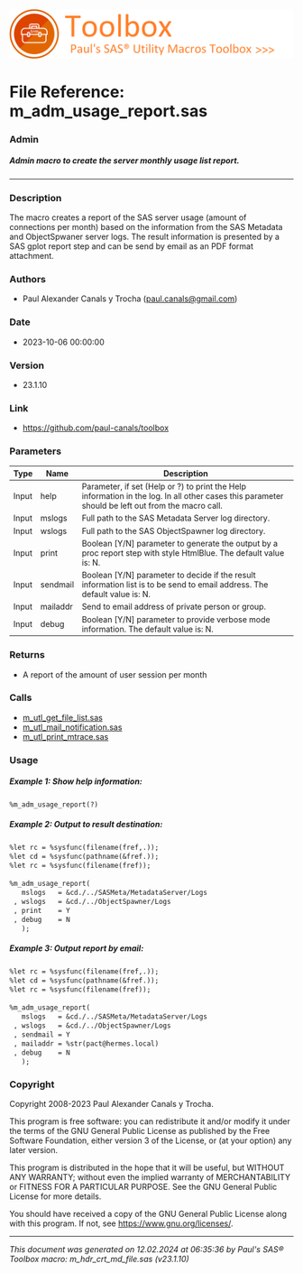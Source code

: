 ![../../misc/images/doc_banner.png](../../misc/images/doc_banner.png)
# 
# File Reference: m_adm_usage_report.sas

### Admin

##### Admin macro to create the server monthly usage list report.

***

### Description
The macro creates a report of the SAS server usage (amount of connections per month) based on the information from the SAS Metadata and ObjectSpwaner server logs. The result information is presented by a SAS gplot report step and can be send by email as an PDF format attachment.

### Authors
* Paul Alexander Canals y Trocha (paul.canals@gmail.com)

### Date
* 2023-10-06 00:00:00

### Version
* 23.1.10

### Link
* https://github.com/paul-canals/toolbox

### Parameters
| Type | Name | Description |
| ---- | ---- | ----------- |
| Input | help | Parameter, if set (Help or ?) to print the Help information in the log. In all other cases this parameter should be left out from the macro call. |
| Input | mslogs | Full path to the SAS Metadata Server log directory. |
| Input | wslogs | Full path to the SAS ObjectSpawner log directory. |
| Input | print | Boolean [Y/N] parameter to generate the output by a proc report step with style HtmlBlue. The default value is: N. |
| Input | sendmail | Boolean [Y/N] parameter to decide if the result information list is to be send to email address. The default value is: N. |
| Input | mailaddr | Send to email address of private person or group. |
| Input | debug | Boolean [Y/N] parameter to provide verbose mode information. The default value is: N. |

### Returns
* A report of the amount of user session per month

### Calls
* [m_utl_get_file_list.sas](m_utl_get_file_list.md)
* [m_utl_mail_notification.sas](m_utl_mail_notification.md)
* [m_utl_print_mtrace.sas](m_utl_print_mtrace.md)

### Usage

##### Example 1: Show help information:
```sas
%m_adm_usage_report(?)
```

##### Example 2: Output to result destination:
```sas
%let rc = %sysfunc(filename(fref,.));
%let cd = %sysfunc(pathname(&fref.));
%let rc = %sysfunc(filename(fref));

%m_adm_usage_report(
   mslogs   = &cd./../SASMeta/MetadataServer/Logs
 , wslogs   = &cd./../ObjectSpawner/Logs
 , print    = Y
 , debug    = N
   );

```

##### Example 3: Output report by email:
```sas
%let rc = %sysfunc(filename(fref,.));
%let cd = %sysfunc(pathname(&fref.));
%let rc = %sysfunc(filename(fref));

%m_adm_usage_report(
   mslogs   = &cd./../SASMeta/MetadataServer/Logs
 , wslogs   = &cd./../ObjectSpawner/Logs
 , sendmail = Y
 , mailaddr = %str(pact@hermes.local)
 , debug    = N
   );

```

### Copyright
Copyright 2008-2023 Paul Alexander Canals y Trocha. 
 
This program is free software: you can redistribute it and/or modify 
it under the terms of the GNU General Public License as published by 
the Free Software Foundation, either version 3 of the License, or 
(at your option) any later version. 
 
This program is distributed in the hope that it will be useful, 
but WITHOUT ANY WARRANTY; without even the implied warranty of 
MERCHANTABILITY or FITNESS FOR A PARTICULAR PURPOSE. See the 
GNU General Public License for more details. 
 
You should have received a copy of the GNU General Public License 
along with this program. If not, see <https://www.gnu.org/licenses/>. 


***
*This document was generated on 12.02.2024 at 06:35:36  by Paul's SAS&reg; Toolbox macro: m_hdr_crt_md_file.sas (v23.1.10)*
